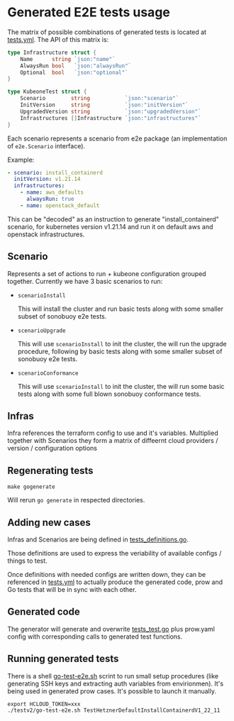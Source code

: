 # Generated E2E tests usage

The matrix of possible combinations of generated tests is located at [tests.yml](tests.yml).
The API of this matrix is:

```go
type Infrastructure struct {
	Name      string `json:"name"`
	AlwaysRun bool   `json:"alwaysRun"`
	Optional  bool   `json:"optional"`
}

type KubeoneTest struct {
	Scenario        string           `json:"scenario"`
	InitVersion     string           `json:"initVersion"`
	UpgradedVersion string           `json:"upgradedVersion"`
	Infrastructures []Infrastructure `json:"infrastructures"`
}
```

Each scenario represents a scenario from e2e package (an implementation of
`e2e.Scenario` interface).

Example:

```yaml
- scenario: install_containerd
  initVersion: v1.21.14
  infrastructures:
    - name: aws_defaults
      alwaysRun: true
    - name: openstack_default
```

This can be "decoded" as an instruction to generate "install_containerd"
scenario, for kubernetes version v1.21.14 and run it on default aws and openstack
infrastructures.

## Scenario

Represents a set of actions to run + kubeone configuration grouped together.
Currently we have 3 basic scenarios to run:

* `scenarioInstall`

    This will install the cluster and run basic tests along with some smaller
    subset of sonobuoy e2e tests.

* `scenarioUpgrade`

    This will use `scenarioInstall` to init the cluster, the will run the
    upgrade procedure, following by basic tests along with some smaller subset
    of sonobuoy e2e tests.

* `scenarioConformance`

    This will use `scenarioInstall` to init the cluster, the will run some basic
    tests along with some full blown sonobuoy conformance tests.

## Infras

Infra references the terraform config to use and it's variables. Multiplied
together with Scenarios they form a matrix of diffeernt cloud providers /
version / configuration options

## Regenerating tests

```shell
make gogenerate
```

Will rerun `go generate` in respected directories.

## Adding new cases

Infras and Scenarios are being defined in [tests_definitions.go](e2e/tests_definitions.go).

Those definitions are used to express the veriability of available configs /
things to test.

Once definitions with needed configs are written down, they can be referenced in
[tests.yml](tests.yml) to actually produce the generated code, prow and Go tests
that will be in sync with each other.

## Generated code

The generator will generate and overwrite [tests_test.go](e2e/tests_test.go)
plus prow.yaml config with corresponding calls to generated test functions.

## Running generated tests

There is a shell [go-test-e2e.sh](go-test-e2e.sh) scrint to run small setup
procedures (like generating SSH keys and extracting auth variables from
envirionmen). It's being used in generated prow cases. It's possible to launch
it manually.

```shell
export HCLOUD_TOKEN=xxx
./testv2/go-test-e2e.sh TestHetznerDefaultInstallContainerdV1_22_11
```
